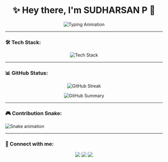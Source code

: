 <h1 align="center">✨ Hey there, I'm SUDHARSAN P 🚀</h1>

<p align="center">
  <img src="https://readme-typing-svg.herokuapp.com?font=Fira+Code&size=24&pause=1000&color=E0B0FF&center=true&vCenter=true&width=500&lines=Full+Stack+Web+Developer;MERN+Stack+Enthusiast;Frontend+Magician;Open+Source+Contributor" alt="Typing Animation" />
</p>

---

### 🛠️ Tech Stack:

<p align="center">
  <img src="https://skillicons.dev/icons?i=react,nodejs,express,mongodb,tailwind,js,html,css,git,github" alt="Tech Stack" />
</p>

---

### 📊 GitHub Status:
<p align="center">
  <img src="https://github-readme-streak-stats.herokuapp.com/?user=YourUsername&theme=radical&hide_border=true" alt="GitHub Streak" />
</p>

<p align="center">
  <img src="https://github-profile-summary-cards.vercel.app/api/cards/profile-details?username=YourUsername&theme=radical" alt="GitHub Summary" />
</p>

---

### 🎮 Contribution Snake:

![Snake animation](https://SUDHARSAN-KSRCT/SUDHARSAN-KSRCT/SUDHARSAN-KSRCT/blob/output/github-contribution-grid-snake.svg)

---

### 🌟 Connect with me:
<p align="center">
  <a href="https://www.linkedin.com/in/yourname"><img src="https://img.shields.io/badge/LinkedIn-blue?style=for-the-badge&logo=linkedin"/></a>
  <a href="https://twitter.com/yourname"><img src="https://img.shields.io/badge/Twitter-%231DA1F2.svg?style=for-the-badge&logo=twitter&logoColor=white"/></a>
  <a href="mailto:yourmail@gmail.com"><img src="https://img.shields.io/badge/Email-D14836?style=for-the-badge&logo=gmail&logoColor=white"/></a>
</p>
